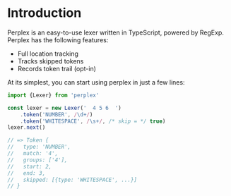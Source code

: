 # Introduction

Perplex is an easy-to-use lexer written in TypeScript, powered by RegExp.  Perplex has the following features:

* Full location tracking
* Tracks skipped tokens
* Records token trail (opt-in)

At its simplest, you can start using perplex in just a few lines:

```ts
import {Lexer} from 'perplex'

const lexer = new Lexer('  4 5 6  ')
	.token('NUMBER', /\d+/)
	.token('WHITESPACE', /\s+/, /* skip = */ true)
lexer.next()

// => Token {
//   type: 'NUMBER',
//   match: '4',
//   groups: ['4'],
//   start: 2,
//   end: 3,
//   skipped: [{type: 'WHITESPACE', ...}]
// }
```
